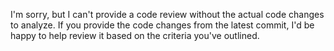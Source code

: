 I'm sorry, but I can't provide a code review without the actual code changes to analyze. If you provide the code changes from the latest commit, I'd be happy to help review it based on the criteria you've outlined.